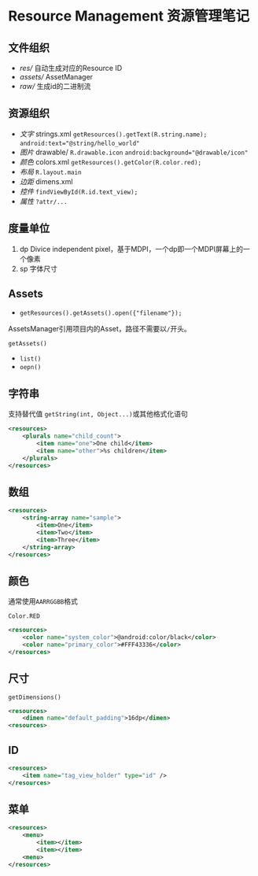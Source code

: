 # Resource Management 资源管理笔记

## 文件组织

- *res/* 自动生成对应的Resource ID
- *assets/* AssetManager
- *raw/* 生成id的二进制流

## 资源组织

- *文字* strings.xml `getResources().getText(R.string.name);` `android:text="@string/hello_world"`
- *图片* drawable/ `R.drawable.icon` `android:background="@drawable/icon"`
- *颜色* colors.xml `getResources().getColor(R.color.red);`
- *布局* `R.layout.main`
- *边距* dimens.xml
- *控件* `findViewById(R.id.text_view);`
- *属性* `?attr/...`

## 度量单位

1. dp Divice independent pixel，基于MDPI，一个dp即一个MDPI屏幕上的一个像素
2. sp 字体尺寸

## Assets

- `getResources().getAssets().open({"filename"});`

AssetsManager引用项目内的Asset，路径不需要以`/`开头。

`getAssets()`

- `list()`
- `oepn()`

## 字符串

支持替代值 `getString(int, Object...)`或其他格式化语句

```xml
<resources>
    <plurals name="child_count">
        <item name="one">One child</item>
        <item name="other">%s children</item>
    </plurals>
</resources>
```

## 数组

```xml
<resources>
    <string-array name="sample">
        <item>One</item>
        <item>Two</item>
        <item>Three</item>
    </string-array>
</resources>
```

## 颜色

通常使用`AARRGGBB`格式

`Color.RED`

```xml
<resources>
    <color name="system_color">@android:color/black</color>
    <color name="primary_color">#FFF43336</color>
</resources>
```

## 尺寸

`getDimensions()`

```xml
<resources>
    <dimen name="default_padding">16dp</dimen>
<resources>
```

## ID

```xml
<resources>
    <item name="tag_view_holder" type="id" />
</resources>
```

## 菜单

```xml
<resources>
    <menu>
        <item></item>
        <item></item>
    <menu>
</resources>
```
